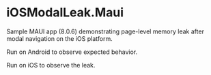 # iOSModalLeak.Maui

Sample MAUI app (8.0.6) demonstrating page-level memory leak after modal navigation on the iOS platform.

Run on Android to observe expected behavior.

Run on iOS to observe the leak.
